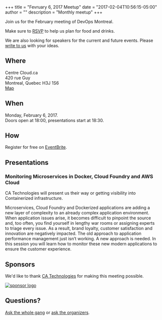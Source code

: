 +++
title = "Fevruary 6, 2017 Meetup"
date = "2017-02-04T10:56:15-05:00"
author = ""
description = "Monthly meetup"
+++

Join us for the February meeting of DevOps Montreal.

Make sure to [RSVP](https://devopsmtl.eventbrite.ca) to help us plan for food
and drinks.

We are also looking for speakers for the current and future events. Please
[write to us](mailto:devops-montreal@googlegroups.com) with your ideas.

## Where
Centre Cloud.ca  
420 rue Guy  
Montreal, Quebec H3J 1S6  
[Map](https://www.google.ca/maps/dir/''/centre+cloud.ca/@45.4897593,-73.5713236,15.87z/data=!4m8!4m7!1m0!1m5!1m1!1s0x4cc91a638a6b442b:0xe315ad11de05f102!2m2!1d-73.5665928!2d45.4896113)


## When
Monday, February 6, 2017.  
Doors open at 18:00, presentations start at 18:30.

## How
Register for free on [EventBrite](https://devopsmtl.eventbrite.ca).

## Presentations

### Monitoring Microservices in Docker, Cloud Foundry and AWS Cloud

CA Technologies will present us their way or getting visibility into Containerized infrastructure.

Microservices, Cloud Foundry and Dockerized applications are adding a new layer of complexity to an already complex application environment. When application issues arise, it becomes difficult to pinpoint the source and, too often, you find yourself in lengthy war rooms or assigning experts to triage every issue. As a result, brand loyalty, customer satisfaction and innovation are negatively impacted. The old approach to application performance management just isn’t working. A new approach is needed. In this session you will learn how to monitor these new modern applications to ensure the customer experience.


## Sponsors
We'd like to thank [CA Technologies](https://ca.com/) for making this meeting possible.

[![sponsor logo](https://www.redhat.com/cms/managed-files/logo-ca-technologies-400x200.png)](https://ca.com/)

## Questions?
[Ask the whole gang](https://groups.google.com/forum/#!forum/devops-montreal) or
[ask the organizers](mailto:devops-montreal-admin@googlegroups.com).
